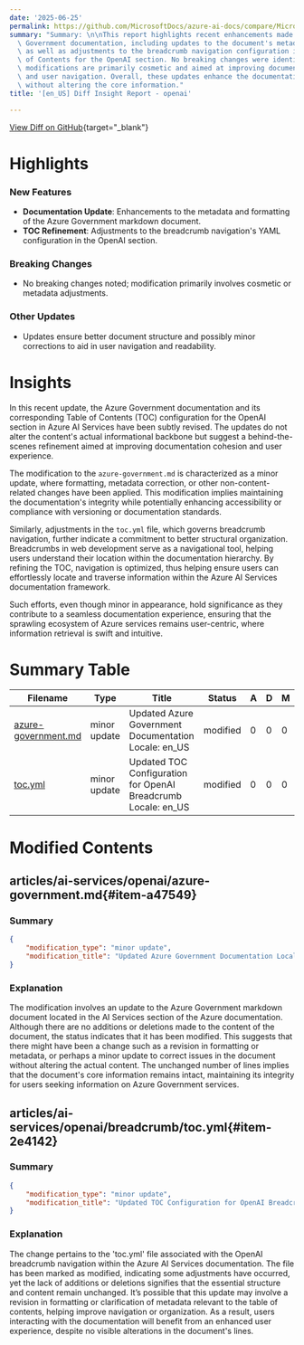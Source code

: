```yaml
---
date: '2025-06-25'
permalink: https://github.com/MicrosoftDocs/azure-ai-docs/compare/MicrosoftDocs:db5cbff...MicrosoftDocs:92ff08a
summary: "Summary: \n\nThis report highlights recent enhancements made to the Azure\
  \ Government documentation, including updates to the document's metadata and formatting,\
  \ as well as adjustments to the breadcrumb navigation configuration in the Table\
  \ of Contents for the OpenAI section. No breaking changes were identified, as the\
  \ modifications are primarily cosmetic and aimed at improving document structure\
  \ and user navigation. Overall, these updates enhance the documentation experience\
  \ without altering the core information."
title: '[en_US] Diff Insight Report - openai'

---
```


[View Diff on GitHub](https://github.com/MicrosoftDocs/azure-ai-docs/compare/MicrosoftDocs:db5cbff...MicrosoftDocs:92ff08a){target="_blank"}

# Highlights

### New Features

- **Documentation Update**: Enhancements to the metadata and formatting of the Azure Government markdown document.
- **TOC Refinement**: Adjustments to the breadcrumb navigation's YAML configuration in the OpenAI section.

### Breaking Changes

- No breaking changes noted; modification primarily involves cosmetic or metadata adjustments.

### Other Updates

- Updates ensure better document structure and possibly minor corrections to aid in user navigation and readability.

# Insights

In this recent update, the Azure Government documentation and its corresponding Table of Contents (TOC) configuration for the OpenAI section in Azure AI Services have been subtly revised. The updates do not alter the content's actual informational backbone but suggest a behind-the-scenes refinement aimed at improving documentation cohesion and user experience.

The modification to the `azure-government.md` is characterized as a minor update, where formatting, metadata correction, or other non-content-related changes have been applied. This modification implies maintaining the documentation's integrity while potentially enhancing accessibility or compliance with versioning or documentation standards.

Similarly, adjustments in the `toc.yml` file, which governs breadcrumb navigation, further indicate a commitment to better structural organization. Breadcrumbs in web development serve as a navigational tool, helping users understand their location within the documentation hierarchy. By refining the TOC, navigation is optimized, thus helping ensure users can effortlessly locate and traverse information within the Azure AI Services documentation framework.

Such efforts, even though minor in appearance, hold significance as they contribute to a seamless documentation experience, ensuring that the sprawling ecosystem of Azure services remains user-centric, where information retrieval is swift and intuitive.

# Summary Table
|  Filename  | Type |    Title    | Status | A  | D  | M  |
|------------|------|-------------|--------|----|----|----|
| [azure-government.md](#item-a47549) | minor update | Updated Azure Government Documentation Locale: en_US | modified | 0 | 0 | 0 | 
| [toc.yml](#item-2e4142) | minor update | Updated TOC Configuration for OpenAI Breadcrumb Locale: en_US | modified | 0 | 0 | 0 | 


# Modified Contents
## articles/ai-services/openai/azure-government.md{#item-a47549}

### Summary

```json
{
    "modification_type": "minor update",
    "modification_title": "Updated Azure Government Documentation Locale: en_US"
}
```

### Explanation
The modification involves an update to the Azure Government markdown document located in the AI Services section of the Azure documentation. Although there are no additions or deletions made to the content of the document, the status indicates that it has been modified. This suggests that there might have been a change such as a revision in formatting or metadata, or perhaps a minor update to correct issues in the document without altering the actual content. The unchanged number of lines implies that the document's core information remains intact, maintaining its integrity for users seeking information on Azure Government services.

## articles/ai-services/openai/breadcrumb/toc.yml{#item-2e4142}

### Summary

```json
{
    "modification_type": "minor update",
    "modification_title": "Updated TOC Configuration for OpenAI Breadcrumb Locale: en_US"
}
```

### Explanation
The change pertains to the 'toc.yml' file associated with the OpenAI breadcrumb navigation within the Azure AI Services documentation. The file has been marked as modified, indicating some adjustments have occurred, yet the lack of additions or deletions signifies that the essential structure and content remain unchanged. It’s possible that this update may involve a revision in formatting or clarification of metadata relevant to the table of contents, helping improve navigation or organization. As a result, users interacting with the documentation will benefit from an enhanced user experience, despite no visible alterations in the document's lines.


